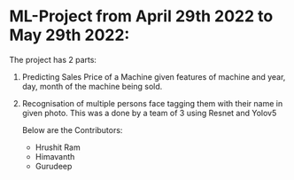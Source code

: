 # ML-Project from April 29th 2022 to May 29th 2022:
The project has 2 parts:

1. Predicting Sales Price of a Machine given features of machine and year, day, month of the machine being sold.
2. Recognisation of multiple persons face tagging them with their name in given photo. This was a done by a team of 3 using Resnet and Yolov5
   
   Below are the Contributors:
   - Hrushit Ram 
   - Himavanth
   - Gurudeep
